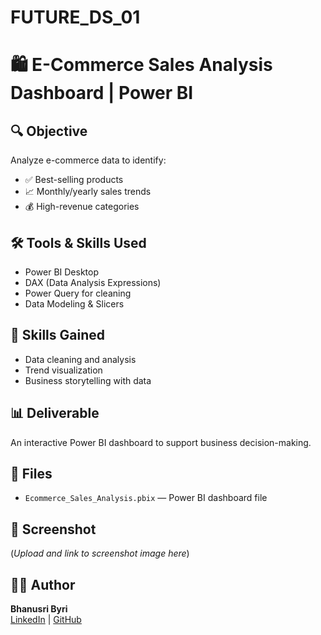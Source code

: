 # FUTURE_DS_01
# 🛍️ E-Commerce Sales Analysis Dashboard | Power BI

## 🔍 Objective
Analyze e-commerce data to identify:
- ✅ Best-selling products
- 📈 Monthly/yearly sales trends
- 💰 High-revenue categories

## 🛠️ Tools & Skills Used
- Power BI Desktop
- DAX (Data Analysis Expressions)
- Power Query for cleaning
- Data Modeling & Slicers

## 🧠 Skills Gained
- Data cleaning and analysis
- Trend visualization
- Business storytelling with data

## 📊 Deliverable
An interactive Power BI dashboard to support business decision-making.

## 📁 Files
- `Ecommerce_Sales_Analysis.pbix` — Power BI dashboard file

## 📸 Screenshot
(*Upload and link to screenshot image here*)

## 👩‍💻 Author
**Bhanusri Byri**  
[LinkedIn](https://linkedin.com/in/bhanusribyri) | [GitHub](https://github.com/bhanusri718)
